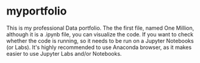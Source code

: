 # myportfolio
This is my professional Data portfolio. 
The the first file, named One Million, although it is a .ipynb file, you can visualize the code. 
If you want to check whether the code is running, so it needs to be run on a Jupyter Notebooks (or Labs). It's highly recommended to use Anaconda browser, as it makes easier to use Jupyter Labs and/or Notebooks. 
